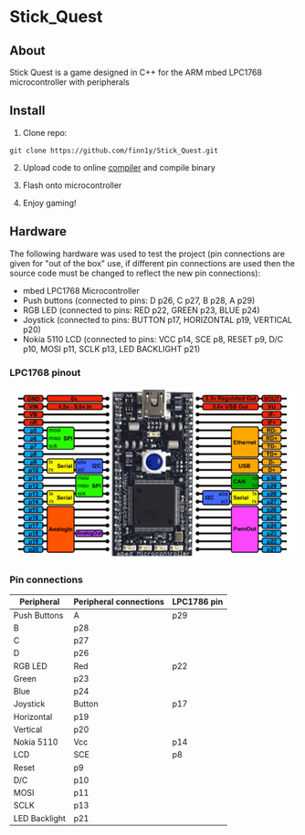 # Stick_Quest

## About

Stick Quest is a game designed in C++ for the ARM mbed LPC1768 microcontroller with peripherals

## Install

1. Clone repo:
```
git clone https://github.com/finn1y/Stick_Quest.git
```

2. Upload code to online [compiler](https://os.mbed.com/) and compile binary

3. Flash onto microcontroller

4. Enjoy gaming!

## Hardware

The following hardware was used to test the project (pin connections are given for "out of the box" use, if different pin connections are used then the source code must be changed to reflect the new pin connections):
+ mbed LPC1768 Microcontroller
+ Push buttons (connected to pins: D p26, C p27, B p28, A p29)
+ RGB LED (connected to pins: RED p22, GREEN p23, BLUE p24)
+ Joystick (connected to pins: BUTTON p17, HORIZONTAL p19, VERTICAL p20)
+ Nokia 5110 LCD (connected to pins: VCC p14, SCE p8, RESET p9, D/C p10, MOSI p11, SCLK p13, LED BACKLIGHT p21)

### LPC1768 pinout

![Pinout diagram of LPC1768 microcontroller](Microcontroller_image.png)

### Pin connections

Peripheral   | Peripheral connections | LPC1786 pin
-------------|------------------------|--------------
Push Buttons | A                      | p29
| B                      | p28
| C                      | p27
| D                      | p26
RGB LED      | Red                    | p22
| Green                  | p23
| Blue                   | p24
Joystick     | Button                 | p17
| Horizontal             | p19
| Vertical               | p20
Nokia 5110   | Vcc                    | p14
LCD          | SCE                    | p8
| Reset                  | p9
| D/C                    | p10
| MOSI                   | p11
| SCLK                   | p13
| LED Backlight          | p21

